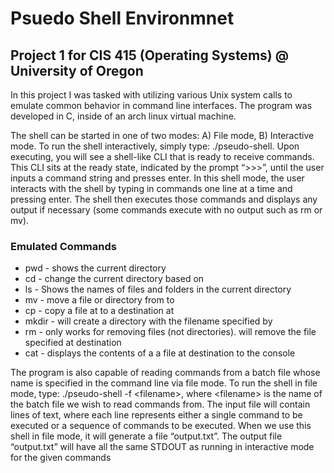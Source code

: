 # Psuedo Shell Environmnet

## Project 1 for CIS 415 (Operating Systems) @ University of Oregon

In this project I was tasked with utilizing various Unix system calls to emulate common behavior in command line interfaces. The program was developed in C, inside of an arch linux virtual machine.

The shell can be started in one of two modes: A) File mode, B) Interactive mode. To run the shell
interactively, simply type: ./pseudo-shell. Upon executing, you will see a shell-like CLI that is
ready to receive commands. This CLI sits at the ready state, indicated by the prompt “>>>”, until 
the user inputs a command string and presses enter. In this shell mode, the user interacts with 
the shell by typing in commands one line at a time and pressing enter. The shell then executes 
those commands and displays any output if necessary (some commands execute with no output such as 
rm or mv).

### Emulated Commands

* pwd - shows the current directory
* cd <destination> - change the current directory based on <destination>
* ls  - Shows the names of files and folders in the current directory
* mv <src> <dst> - move a file or directory from <src> to <dst>
* cp <src> <dst>  - copy a file at <src> to a destination at <dst>
* mkdir <name> - will create a directory with the filename specified by <name>
* rm <filename> - only works for removing files (not directories). will remove the file specified at destination <filename>
* cat <filename> - displays the contents of a a file at destination <filename> to the console

The program is also capable of reading commands from a batch file whose name is specified in
the command line via file mode. To run the shell in file mode, type: ./pseudo-shell -f
\<filename\>, where \<filename\> is the name of the batch file we wish to read commands from.
The input file will contain lines of text, where each line represents either a single command to be
executed or a sequence of commands to be executed. When we use this shell in file mode, it will
generate a file “output.txt”. The output file “output.txt” will have all the same STDOUT as
running in interactive mode for the given commands

